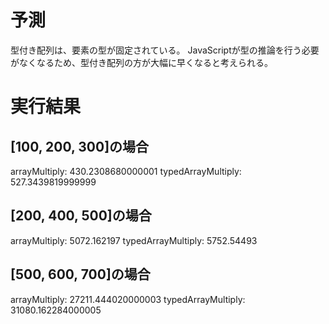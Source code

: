 # 予測
型付き配列は、要素の型が固定されている。
JavaScriptが型の推論を行う必要がなくなるため、型付き配列の方が大幅に早くなると考えられる。

# 実行結果
## [100, 200, 300]の場合
arrayMultiply: 430.2308680000001
typedArrayMultiply: 527.3439819999999

## [200, 400, 500]の場合
arrayMultiply: 5072.162197
typedArrayMultiply: 5752.54493

## [500, 600, 700]の場合
arrayMultiply: 27211.444020000003
typedArrayMultiply: 31080.162284000005